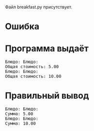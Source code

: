 Файл breakfast.py присутствует.
# Ошибка
# Программа выдаёт
<pre>
Блюдо: Блюдо: 
Общая стоимость: 5.00
Блюдо: Блюдо: 
Общая стоимость: 10.00
</pre>
# Правильный вывод
<pre>Блюдо: Блюдо: 
Сумма: 5.00
Блюдо: Блюдо: 
Сумма: 10.00
</pre>